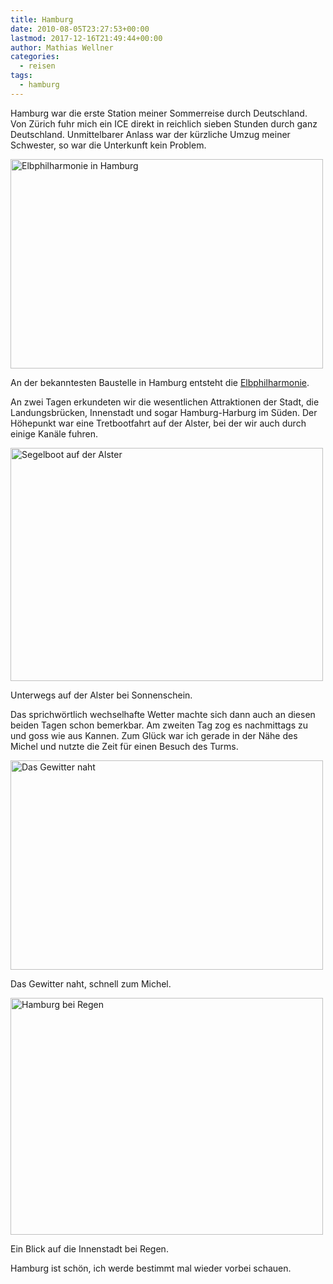 ```yaml
---
title: Hamburg
date: 2010-08-05T23:27:53+00:00
lastmod: 2017-12-16T21:49:44+00:00
author: Mathias Wellner
categories:
  - reisen
tags:
  - hamburg
---
```

Hamburg war die erste Station meiner Sommerreise durch Deutschland. Von Zürich fuhr mich ein ICE direkt in reichlich sieben Stunden durch ganz Deutschland. Unmittelbarer Anlass war der kürzliche Umzug meiner Schwester, so war die Unterkunft kein Problem. 

<div style="width: 510px" class="wp-caption aligncenter">
  <a href="http://www.flickr.com/photos/mwellner/4863718803/" title="Elbphilharmonie in Hamburg by mwellner, on Flickr"><img src="http://farm5.static.flickr.com/4143/4863718803_1441ceabe0.jpg" width="500" height="335" alt="Elbphilharmonie in Hamburg" /></a>
  
  <p class="wp-caption-text">
    An der bekanntesten Baustelle in Hamburg entsteht die <a href="http://www.elbphilharmonie.de/">Elbphilharmonie</a>.<br />
  </p>
</div>

An zwei Tagen erkundeten wir die wesentlichen Attraktionen der Stadt, die Landungsbrücken, Innenstadt und sogar Hamburg-Harburg im Süden. Der Höhepunkt war eine Tretbootfahrt auf der Alster, bei der wir auch durch einige Kanäle fuhren. 

<div style="width: 510px" class="wp-caption aligncenter">
  <a href="http://www.flickr.com/photos/mwellner/4863718917/" title="Segelboot auf der Alster by mwellner, on Flickr"><img src="http://farm5.static.flickr.com/4120/4863718917_ac031daf1b.jpg" width="500" height="373" alt="Segelboot auf der Alster" /></a>
  
  <p class="wp-caption-text">
    Unterwegs auf der Alster bei Sonnenschein.<br />
  </p>
</div>

Das sprichwörtlich wechselhafte Wetter machte sich dann auch an diesen beiden Tagen schon bemerkbar. Am zweiten Tag zog es nachmittags zu und goss wie aus Kannen. Zum Glück war ich gerade in der Nähe des Michel und nutzte die Zeit für einen Besuch des Turms. 

<div style="width: 510px" class="wp-caption aligncenter">
  <a href="http://www.flickr.com/photos/mwellner/4863719007/" title="Das Gewitter naht by mwellner, on Flickr"><img src="http://farm5.static.flickr.com/4141/4863719007_5f3df27fe7.jpg" width="500" height="335" alt="Das Gewitter naht" /></a>
  
  <p class="wp-caption-text">
    Das Gewitter naht, schnell zum Michel.<br />
  </p>
</div>

<div style="width: 510px" class="wp-caption aligncenter">
  <a href="http://www.flickr.com/photos/mwellner/4863719095/" title="Hamburg bei Regen by mwellner, on Flickr"><img src="http://farm5.static.flickr.com/4123/4863719095_732a558f26.jpg" width="500" height="379" alt="Hamburg bei Regen" /></a>
  
  <p class="wp-caption-text">
    Ein Blick auf die Innenstadt bei Regen.<br />
  </p>
</div>

Hamburg ist schön, ich werde bestimmt mal wieder vorbei schauen.